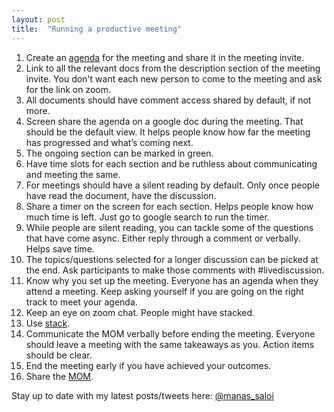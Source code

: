 ```yaml
---
layout: post
title:  "Running a productive meeting"
---
```


1. Create an [agenda](https://docs.google.com/document/d/1PzCs49z4rBNKjcYy975L5XkQD_iPLcu3eLHt74hBe1k/edit?usp=sharing) for the meeting and share it in the meeting invite.
2. Link to all the relevant docs from the description section of the meeting invite. You don't want each new person to come to the meeting and ask for the link on zoom.
3. All documents should have comment access shared by default, if not more.
4. Screen share the agenda on a google doc during the meeting. That should be the default view. It helps people know how far the meeting has progressed and what’s coming next.
5. The ongoing section can be marked in green.
6. Have time slots for each section and be ruthless about communicating and meeting the same.
7. For meetings should have a silent reading by default. Only once people have read the document, have the discussion.
8. Share a timer on the screen for each section. Helps people know how much time is left. Just go to google search to run the timer.
9. While people are silent reading, you can tackle some of the questions that have come async. Either reply through a comment or verbally. Helps save time.
10. The topics/questions selected for a longer discussion can be picked at the end. Ask participants to make those comments with #livediscussion.
11. Know why you set up the meeting. Everyone has an agenda when they attend a meeting. Keep asking yourself if you are going on the right track to meet your agenda.
12. Keep an eye on zoom chat. People might have stacked.
13. Use [stack](https://manassaloi.com/2020/04/23/stack.html).
14. Communicate the MOM verbally before ending the meeting. Everyone should leave a meeting with the same takeaways as you. Action items should be clear.
15. End the meeting early if you have achieved your outcomes.
16. Share the [MOM](https://manassaloi.com/2020/03/22/mom-update.html).

Stay up to date with my latest posts/tweets here: [@manas_saloi](http://twitter.com/manas_saloi)
